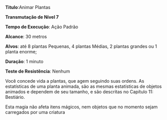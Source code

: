 **Titulo**:Animar Plantas

**Transmutação de Nível 7**

**Tempo de Execução**: Ação Padrão

**Alcance**: 30 metros

**Alvos**: até 8 plantas Pequenas, 4 plantas Médias, 2 plantas grandes ou 1 planta enorme;

**Duração**: 1 minuto

**Teste de Resistência**: Nenhum


Você concede vida a plantas, que agem seguindo suas ordens. As estatísticas de uma planta animada, são as mesmas
estatísticas de objetos animados e dependem de seu tamanho, e são descritas no Capítulo 11: Bestiário.

Esta magia não afeta itens mágicos,  nem objetos que no momento sejam carregados por uma criatura
